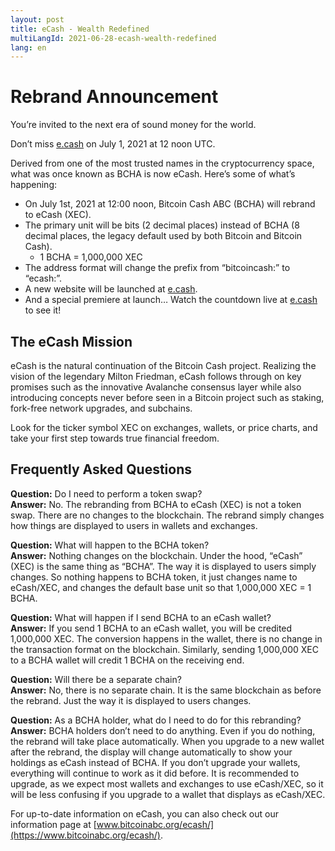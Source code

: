 ```yaml
---
layout: post
title: eCash - Wealth Redefined
multiLangId: 2021-06-28-ecash-wealth-redefined
lang: en
---
```


# Rebrand Announcement

You’re invited to the next era of sound money for the world.

Don’t miss [e.cash](https://e.cash/) on July 1, 2021 at 12 noon UTC.

Derived from one of the most trusted names in the cryptocurrency space, what was once known as BCHA is now eCash.
Here’s some of what’s happening:

* On July 1st, 2021 at 12:00 noon, Bitcoin Cash ABC (BCHA) will rebrand to eCash (XEC).
* The primary unit will be bits (2 decimal places) instead of BCHA (8 decimal places, the legacy default used by both Bitcoin and Bitcoin Cash).
  * 1 BCHA = 1,000,000 XEC
* The address format will change the prefix from “bitcoincash:” to “ecash:”.
* A new website will be launched at [e.cash](https://e.cash/).
* And a special premiere at launch… Watch the countdown live at [e.cash](https://e.cash/) to see it!

## The eCash Mission

eCash is the natural continuation of the Bitcoin Cash project. Realizing the vision of the legendary Milton Friedman, eCash follows through on key promises such as the innovative Avalanche consensus layer while also introducing concepts never before seen in a Bitcoin project such as staking, fork-free network upgrades, and subchains.

Look for the ticker symbol XEC on exchanges, wallets, or price charts, and take your first step towards true financial freedom.

## Frequently Asked Questions

**Question:** Do I need to perform a token swap?
<br>
**Answer:** No. The rebranding from BCHA to eCash (XEC) is not a token swap. There are no changes to the blockchain. The rebrand simply changes how things are displayed to users in wallets and exchanges.


**Question:** What will happen to the BCHA token?
<br>
**Answer:** Nothing changes on the blockchain. Under the hood, “eCash” (XEC) is the same thing as “BCHA”. The way it is displayed to users simply changes. So nothing happens to BCHA token, it just changes name to eCash/XEC, and changes the default base unit so that 1,000,000 XEC = 1 BCHA.


**Question:** What will happen if I send BCHA to an eCash wallet?
<br>
**Answer:** If you send 1 BCHA to an eCash wallet, you will be credited 1,000,000 XEC. The conversion happens in the wallet, there is no change in the transaction format on the blockchain. Similarly, sending 1,000,000 XEC to a BCHA wallet will credit 1 BCHA on the receiving end.


**Question:** Will there be a separate chain?
<br>
**Answer:** No, there is no separate chain. It is the same blockchain as before the rebrand. Just the way it is displayed to users changes.

**Question:** As a BCHA holder, what do I need to do for this rebranding?
<br>
**Answer:** BCHA holders don’t need to do anything. Even if you do nothing, the rebrand will take place automatically. When you upgrade to a new wallet after the rebrand, the display will change automatically to show your holdings as eCash instead of BCHA. If you don’t upgrade your wallets, everything will continue to work as it did before. It is recommended to upgrade, as we expect most wallets and exchanges to use eCash/XEC, so it will be less confusing if you upgrade to a wallet that displays as eCash/XEC.

For up-to-date information on eCash, you can also check out our information page at [www.bitcoinabc.org/ecash/](https://www.bitcoinabc.org/ecash/).
